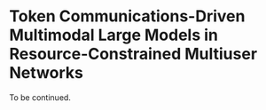 # Token Communications-Driven Multimodal Large Models in Resource-Constrained Multiuser Networks

To be continued.
